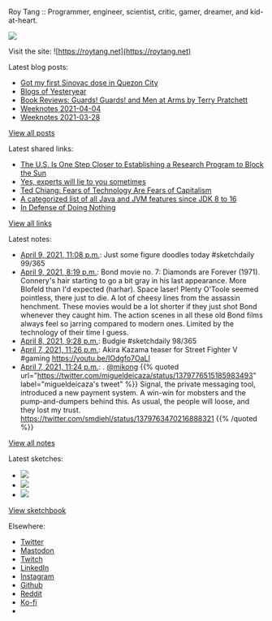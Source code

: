 Roy Tang :: Programmer, engineer, scientist, critic, gamer, dreamer, and kid-at-heart.

![](https://roytang.net/static/img/profile.jpg)

Visit the site: ![https://roytang.net](https://roytang.net)

Latest blog posts:

- [Got my first Sinovac dose in Quezon City](https://roytang.net/2021/04/first-sinovac-dose/)
- [Blogs of Yesteryear](https://roytang.net/2021/04/blogs-of-yesteryear/)
- [Book Reviews: Guards! Guards! and Men at Arms by Terry Pratchett](https://roytang.net/2021/04/discworld-city-watch/)
- [Weeknotes 2021-04-04](https://roytang.net/2021/04/weeknotes-2021-04-04/)
- [Weeknotes 2021-03-28](https://roytang.net/2021/03/weeknotes-2021-03-28/)

[View all posts](https://roytang.net/blog)

Latest shared links:

- [The U.S. Is One Step Closer to Establishing a Research Program to Block the Sun](https://roytang.net/2021/04/the-us-is-one-step-closer-to-establishing-a-research-program-to-block-the-sun/)
- [Yes, experts will lie to you sometimes](https://roytang.net/2021/04/yes-experts-will-lie-to-you-sometimes/)
- [Ted Chiang: Fears of Technology Are Fears of Capitalism](https://roytang.net/2021/04/ted-chiang-fears-of-technology-are-fears-of-capitalism/)
- [A categorized list of all Java and JVM features since JDK 8 to 16](https://roytang.net/2021/04/a-categorized-list-of-all-java-and-jvm-features-since-jdk-8-to-16/)
- [In Defense of Doing Nothing](https://roytang.net/2021/04/in-defense-of-doing-nothing/)

[View all links](https://roytang.net/links)

Latest notes:

- [April 9, 2021, 11:08 p.m.](https://roytang.net/2021/04/1380538197004800004/): Just some figure doodles today #sketchdaily 99/365
- [April 9, 2021, 8:19 p.m.](https://roytang.net/2021/04/8fd56682f77942eb0badef9444d465a4/): Bond movie no. 7: Diamonds are Forever (1971). Connery&#x27;s hair starting to go a bit gray in his last appearance. More Blofeld than I&#x27;d expected (harhar). Space laser! Plenty O&#x27;Toole seemed pointless, there just to die. A lot of cheesy lines from the assassin henchment. These movies would be a lot shorter if they just shot Bond whenever they caught him. The action scenes in all these old Bond films always feel so jarring compared to modern ones. Limited by the technology of their time I guess.
- [April 8, 2021, 9:28 p.m.](https://roytang.net/2021/04/1380150652068716546/): Budgie #sketchdaily 98/365
- [April 7, 2021, 11:26 p.m.](https://roytang.net/2021/04/1379817866447347713/): Akira Kazama teaser for Street Fighter V #gaming https://youtu.be/IOdgfo7OaLI
- [April 7, 2021, 11:24 p.m.](https://roytang.net/2021/04/1379817432500502532/): . [@mikong](https://twitter.com/mikong/) {{% quoted url=&quot;https://twitter.com/migueldeicaza/status/1379776515185983493&quot; label=&quot;migueldeicaza&#x27;s tweet&quot; %}} Signal, the private messaging tool, introduced a new payment system. A win-win for mobsters and the pump-and-dumpers behind this. As usual, the people will loose, and they lost my trust. https://twitter.com/smdiehl/status/1379763470216888321 {{% /quoted %}}

[View all notes](https://roytang.net/notes)

Latest sketches:


- ![](https://roytang.net/media/cache/8f/9c/8f9cc7b1eebbf9e191059873076c9069.jpg)
- ![](https://roytang.net/media/cache/26/9f/269f17e21bea616529868fba1ad7cc60.jpg)
- ![](https://roytang.net/media/cache/2b/16/2b16faca271793bf29c923e68851e42f.jpg)

[View sketchbook](https://roytang.net/albums/sketchbook)


Elsewhere:

- [Twitter](https://twitter.com/roytang)
- [Mastodon](https://mastodon.technology/@roytang)
- [Twitch](https://twitch.tv/twitchyroy)
- [LinkedIn](https://www.linkedin.com/in/roytang)
- [Instagram](https://instagram.com/roytang0400)
- [Github](https://github.com/roytang)
- [Reddit](https://reddit.com/u/hungryroy)
- [Ko-fi](https://ko-fi.com/roytang)
- [](mailto:hello@roytang.net)